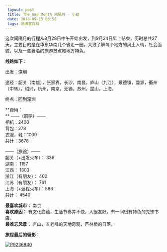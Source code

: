 ```yaml
---
 layout: post
 title: The Gap Month 间隔月 - 小结
 date: 2018-09-15 03:58
 tags: 旧博客存档
---
```

这次间隔月的行程从8月28日中午开始出发，到9月24日早上结束，历时总共27天。主要目的是在华东华南几个省走一圈，大致了解每个地方的风土人情，社会面貌，以及一些著名的旅游景点和地方特色。

**线路如下：**

出发：深圳

途经：韶关（南雄），张家界，长沙，南昌，庐山（九江），景德镇，婺源，衢州（中转），绍兴，杭州，南京，无锡，苏州，昆山，上海。

终点：回到深圳

**费用：  
** ——（前期）——  
相机：2400  
背包：278  
衣服，鞋：1000  
共计：3678

——（旅途）——  
韶关（+出发火车）： 336  
湖南：                      1157  
江西：                      1303  
浙江（有朋友）：      400  
江苏（有朋友）：      761  
上海（+返程火车）：583  
共计： 4540

**最喜欢城市：** 南京  
 **喜欢原因：** 有文化底蕴，生活节奏并不快，人很友好，有一间很有特色的先锋书店。  
 **最难忘风景：** 庐山，五老峰的天地奇观，芦林桥的日落。

**旅程最后的留影：**

[![P9236840](http://imglf6.nosdn0.126.net/img/d3RhVFdGTXZTU3FWYjUvU0NEZTFhbG1kcjBiYkRWc1FackRaRVVnallGYWVPMGV4WWNVRFF3PT0.jpg)](http://img0.ph.126.net/eVvlAhdQnaFV6tmRRaSMWA==/1087056360074339600.jpg)

